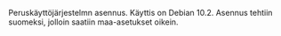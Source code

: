 Peruskäyttöjärjestelmn asennus. Käyttis on Debian 10.2.
Asennus tehtiin suomeksi, jolloin saatiin maa-asetukset oikein.
